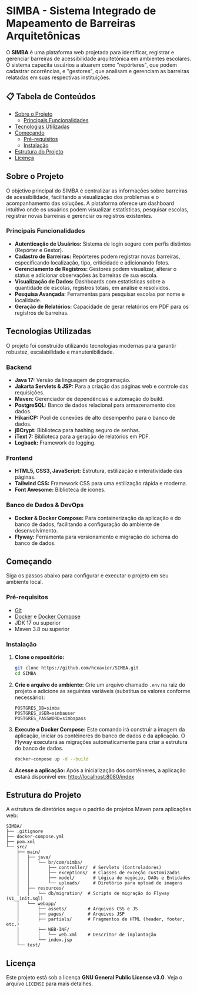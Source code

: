# SIMBA - Sistema Integrado de Mapeamento de Barreiras Arquitetônicas

O **SIMBA** é uma plataforma web projetada para identificar, registrar e gerenciar barreiras de acessibilidade arquitetônica em ambientes escolares. O sistema capacita usuários a atuarem como "repórteres", que podem cadastrar ocorrências, e "gestores", que analisam e gerenciam as barreiras relatadas em suas respectivas instituições.

## 📋 Tabela de Conteúdos

  * [Sobre o Projeto](https://www.google.com/search?q=%23sobre-o-projeto)
      * [Principais Funcionalidades](https://www.google.com/search?q=%23principais-funcionalidades)
  * [Tecnologias Utilizadas](https://www.google.com/search?q=%23tecnologias-utilizadas)
  * [Começando](https://www.google.com/search?q=%23come%C3%A7ando)
      * [Pré-requisitos](https://www.google.com/search?q=%23pr%C3%A9-requisitos)
      * [Instalação](https://www.google.com/search?q=%23instala%C3%A7%C3%A3o)
  * [Estrutura do Projeto](https://www.google.com/search?q=%23estrutura-do-projeto)
  * [Licença](https://www.google.com/search?q=%23licen%C3%A7a)

## Sobre o Projeto

O objetivo principal do SIMBA é centralizar as informações sobre barreiras de acessibilidade, facilitando a visualização dos problemas e o acompanhamento das soluções. A plataforma oferece um dashboard intuitivo onde os usuários podem visualizar estatísticas, pesquisar escolas, registrar novas barreiras e gerenciar os registros existentes.

### Principais Funcionalidades

  * **Autenticação de Usuários:** Sistema de login seguro com perfis distintos (Repórter e Gestor).
  * **Cadastro de Barreiras:** Repórteres podem registrar novas barreiras, especificando localização, tipo, criticidade e adicionando fotos.
  * **Gerenciamento de Registros:** Gestores podem visualizar, alterar o status e adicionar observações às barreiras de sua escola.
  * **Visualização de Dados:** Dashboards com estatísticas sobre a quantidade de escolas, registros totais, em análise e resolvidos.
  * **Pesquisa Avançada:** Ferramentas para pesquisar escolas por nome e localidade.
  * **Geração de Relatórios:** Capacidade de gerar relatórios em PDF para os registros de barreiras.

## Tecnologias Utilizadas

O projeto foi construído utilizando tecnologias modernas para garantir robustez, escalabilidade e manutenibilidade.

### **Backend**

  * **Java 17:** Versão da linguagem de programação.
  * **Jakarta Servlets & JSP:** Para a criação das páginas web e controle das requisições.
  * **Maven:** Gerenciador de dependências e automação do build.
  * **PostgreSQL:** Banco de dados relacional para armazenamento dos dados.
  * **HikariCP:** Pool de conexões de alto desempenho para o banco de dados.
  * **jBCrypt:** Biblioteca para hashing seguro de senhas.
  * **iText 7:** Biblioteca para a geração de relatórios em PDF.
  * **Logback:** Framework de logging.

### **Frontend**

  * **HTML5, CSS3, JavaScript:** Estrutura, estilização e interatividade das páginas.
  * **Tailwind CSS:** Framework CSS para uma estilização rápida e moderna.
  * **Font Awesome:** Biblioteca de ícones.

### **Banco de Dados & DevOps**

  * **Docker & Docker Compose:** Para containerização da aplicação e do banco de dados, facilitando a configuração do ambiente de desenvolvimento.
  * **Flyway:** Ferramenta para versionamento e migração do schema do banco de dados.

## Começando

Siga os passos abaixo para configurar e executar o projeto em seu ambiente local.

### Pré-requisitos

  * [Git](https://git-scm.com/)
  * [Docker](https://www.docker.com/) e [Docker Compose](https://docs.docker.com/compose/)
  * JDK 17 ou superior
  * Maven 3.8 ou superior

### Instalação

1.  **Clone o repositório:**

    ```bash
    git clone https://github.com/hcxavier/SIMBA.git
    cd SIMBA
    ```

2.  **Crie o arquivo de ambiente:**
    Crie um arquivo chamado `.env` na raiz do projeto e adicione as seguintes variáveis (substitua os valores conforme necessário):

    ```env
    POSTGRES_DB=simba
    POSTGRES_USER=simbauser
    POSTGRES_PASSWORD=simbapass
    ```

3.  **Execute o Docker Compose:**
    Este comando irá construir a imagem da aplicação, iniciar os contêineres do banco de dados e da aplicação. O Flyway executará as migrações automaticamente para criar a estrutura do banco de dados.

    ```bash
    docker-compose up -d --build
    ```

4.  **Acesse a aplicação:**
    Após a inicialização dos contêineres, a aplicação estará disponível em:
    [http://localhost:8080/index](https://www.google.com/search?q=http://localhost:8080/index)

## Estrutura do Projeto

A estrutura de diretórios segue o padrão de projetos Maven para aplicações web:

```
SIMBA/
├── .gitignore
├── docker-compose.yml
├── pom.xml
└── src/
    ├── main/
    │   ├── java/
    │   │   └── br/com/simba/
    │   │       ├── controller/  # Servlets (Controladores)
    │   │       ├── exceptions/  # Classes de exceção customizadas
    │   │       ├── model/       # Lógica de negócio, DAOs e Entidades
    │   │       └── uploads/     # Diretório para upload de imagens
    │   ├── resources/
    │   │   └── db/migration/  # Scripts de migração do Flyway (V1__init.sql)
    │   └── webapp/
    │       ├── assets/        # Arquivos CSS e JS
    │       ├── pages/         # Arquivos JSP
    │       ├── partials/      # Fragmentos de HTML (header, footer, etc.)
    │       ├── WEB-INF/
    │       │   └── web.xml    # Descritor de implantação
    │       └── index.jsp
    └── test/
```

## Licença

Este projeto está sob a licença **GNU General Public License v3.0**. Veja o arquivo `LICENSE` para mais detalhes.
